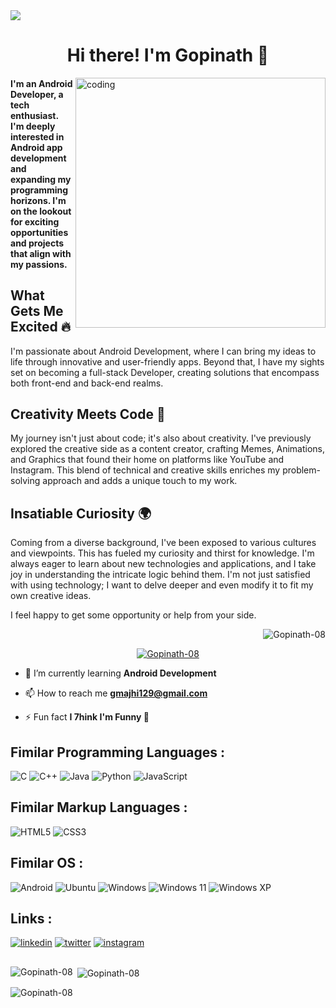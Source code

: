 <img align="center" src="https://qph.cf2.quoracdn.net/main-qimg-4c0feece0bddfd21a1d2bc65290e1de9">
<h1 align="center">Hi there! I'm Gopinath 👋
</h1>
<img align="right" alt="coding" width="400" src="https://camo.githubusercontent.com/5ddf73ad3a205111cf8c686f687fc216c2946a75005718c8da5b837ad9de78c9/68747470733a2f2f7468756d62732e6766796361742e636f6d2f4576696c4e657874446576696c666973682d736d616c6c2e676966">
<h4 align="left">
  
 I'm an Android Developer, a tech enthusiast. I'm deeply interested in Android app development and expanding my programming horizons. I'm on the lookout for exciting opportunities and projects that align with my passions.

## What Gets Me Excited 🔥

I'm passionate about Android Development, where I can bring my ideas to life through innovative and user-friendly apps. Beyond that, I have my sights set on becoming a full-stack Developer, creating solutions that encompass both front-end and back-end realms. 

## Creativity Meets Code 🎨

My journey isn't just about code; it's also about creativity. I've previously explored the creative side as a content creator, crafting Memes, Animations, and Graphics that found their home on platforms like YouTube and Instagram. This blend of technical and creative skills enriches my problem-solving approach and adds a unique touch to my work.

## Insatiable Curiosity 🌍

Coming from a diverse background, I've been exposed to various cultures and viewpoints. This has fueled my curiosity and thirst for knowledge. I'm always eager to learn about new technologies and applications, and I take joy in understanding the intricate logic behind them. I'm not just satisfied with using technology; I want to delve deeper and even modify it to fit my own creative ideas.

I feel happy to get some opportunity or help from your side.<p align="right"> <img src="https://komarev.com/ghpvc/?username=Gopinath-08&label=Profile%20views&color=0e75b6&style=flat" alt="Gopinath-08" /></p></h4>



<p align="center"> <a href="https://github.com/ryo-ma/github-profile-trophy"><img src="https://github-profile-trophy.vercel.app/?username=Gopinath-08&row=2&column=7" alt="Gopinath-08" /></a> </p>





- 🌱 I’m currently learning **Android Development**

- 📫 How to reach me **gmajhi129@gmail.com**

- ⚡ Fun fact **I 7hink I'm Funny 🤪**



## Fimilar Programming Languages :
![C](https://img.shields.io/badge/c-%2300599C.svg?style=for-the-badge&logo=c&logoColor=white)
![C++](https://img.shields.io/badge/c++-%2300599C.svg?style=for-the-badge&logo=c%2B%2B&logoColor=white)
![Java](https://img.shields.io/badge/java-%23ED8B00.svg?style=for-the-badge&logo=openjdk&logoColor=white)
![Python](https://img.shields.io/badge/python-3670A0?style=for-the-badge&logo=python&logoColor=ffdd54)
![JavaScript](https://img.shields.io/badge/javascript-%23323330.svg?style=for-the-badge&logo=javascript&logoColor=%23F7DF1E)


## Fimilar Markup Languages :
![HTML5](https://img.shields.io/badge/html5-%23E34F26.svg?style=for-the-badge&logo=html5&logoColor=white)
![CSS3](https://img.shields.io/badge/css3-%231572B6.svg?style=for-the-badge&logo=css3&logoColor=white)


## Fimilar OS :
![Android](https://img.shields.io/badge/Android-3DDC84?style=for-the-badge&logo=android&logoColor=white)
![Ubuntu](https://img.shields.io/badge/Ubuntu-E95420?style=for-the-badge&logo=ubuntu&logoColor=white)
![Windows](https://img.shields.io/badge/Windows-0078D6?style=for-the-badge&logo=windows&logoColor=white)
![Windows 11](https://img.shields.io/badge/Windows%2011-%230079d5.svg?style=for-the-badge&logo=Windows%2011&logoColor=white)
![Windows XP](https://img.shields.io/badge/Windows%20xp-003399?style=for-the-badge&logo=windowsxp&logoColor=white)





## Links :
[![linkedin](https://img.shields.io/badge/linkedin-0A66C2?style=for-the-badge&logo=linkedin&logoColor=white)](https://www.linkedin.com/in/nabinamallik)
[![twitter](https://img.shields.io/badge/twitter-1DA1F2?style=for-the-badge&logo=twitter&logoColor=white)](https://twitter.com/GopinathMajhi13)
[![instagram](https://img.shields.io/badge/instagram-0A66C2?style=for-the-badge&logo=instagram&logoColor=white)](https://www.instagram.com/in/gopinath.)


##

<p><img align="left" src="https://github-readme-stats.vercel.app/api/top-langs?username=Gopinath-08&show_icons=true&locale=en&layout=compact" alt="Gopinath-08" /></p>

<p>&nbsp;<img align="center" src="https://github-readme-stats.vercel.app/api?username=Gopinath-08&show_icons=true&locale=en" alt="Gopinath-08" /></p>

<p><img align="center" src="https://github-readme-streak-stats.herokuapp.com/?user=Gopinath-08&" alt="Gopinath-08" /></p>
